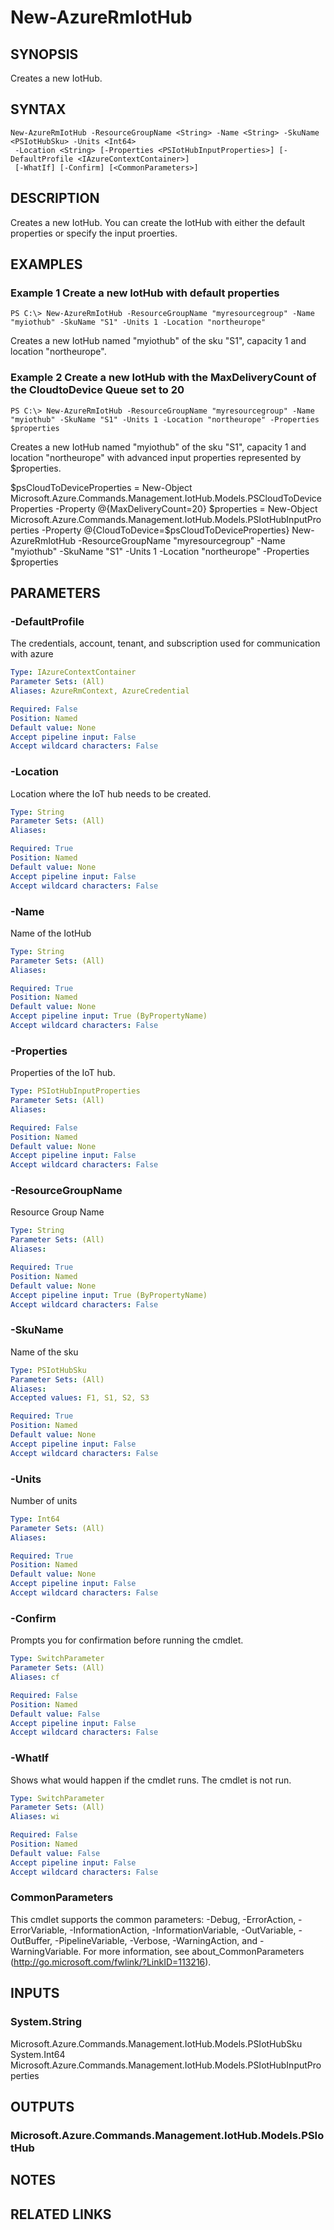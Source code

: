﻿---
external help file: Microsoft.Azure.Commands.IotHub.dll-Help.xml
Module Name: AzureRM.IotHub
online version: https://docs.microsoft.com/en-us/powershell/module/azurerm.iothub/new-azurermiothub
schema: 2.0.0
---

# New-AzureRmIotHub

## SYNOPSIS
Creates a new IotHub.

## SYNTAX

```
New-AzureRmIotHub -ResourceGroupName <String> -Name <String> -SkuName <PSIotHubSku> -Units <Int64>
 -Location <String> [-Properties <PSIotHubInputProperties>] [-DefaultProfile <IAzureContextContainer>]
 [-WhatIf] [-Confirm] [<CommonParameters>]
```

## DESCRIPTION
Creates a new IotHub.
You can create the IotHub with either the default properties or specify the input proerties.

## EXAMPLES

### Example 1 Create a new IotHub with default properties
```
PS C:\> New-AzureRmIotHub -ResourceGroupName "myresourcegroup" -Name "myiothub" -SkuName "S1" -Units 1 -Location "northeurope"
```

Creates a new IotHub named "myiothub" of the sku "S1", capacity 1 and location "northeurope".

### Example 2 Create a new IotHub with the MaxDeliveryCount of the CloudtoDevice Queue set to 20
```
PS C:\> New-AzureRmIotHub -ResourceGroupName "myresourcegroup" -Name "myiothub" -SkuName "S1" -Units 1 -Location "northeurope" -Properties $properties
```

Creates a new IotHub named "myiothub" of the sku "S1", capacity 1 and location "northeurope" with advanced input properties represented by $properties.

$psCloudToDeviceProperties = New-Object Microsoft.Azure.Commands.Management.IotHub.Models.PSCloudToDeviceProperties -Property @{MaxDeliveryCount=20} $properties = New-Object Microsoft.Azure.Commands.Management.IotHub.Models.PSIotHubInputProperties -Property @{CloudToDevice=$psCloudToDeviceProperties} New-AzureRmIotHub -ResourceGroupName "myresourcegroup" -Name "myiothub" -SkuName "S1" -Units 1 -Location "northeurope" -Properties $properties

## PARAMETERS

### -DefaultProfile
The credentials, account, tenant, and subscription used for communication with azure

```yaml
Type: IAzureContextContainer
Parameter Sets: (All)
Aliases: AzureRmContext, AzureCredential

Required: False
Position: Named
Default value: None
Accept pipeline input: False
Accept wildcard characters: False
```

### -Location
Location where the IoT hub needs to be created. 

```yaml
Type: String
Parameter Sets: (All)
Aliases: 

Required: True
Position: Named
Default value: None
Accept pipeline input: False
Accept wildcard characters: False
```

### -Name
Name of the IotHub

```yaml
Type: String
Parameter Sets: (All)
Aliases: 

Required: True
Position: Named
Default value: None
Accept pipeline input: True (ByPropertyName)
Accept wildcard characters: False
```

### -Properties
Properties of the IoT hub. 

```yaml
Type: PSIotHubInputProperties
Parameter Sets: (All)
Aliases: 

Required: False
Position: Named
Default value: None
Accept pipeline input: False
Accept wildcard characters: False
```

### -ResourceGroupName
Resource Group Name

```yaml
Type: String
Parameter Sets: (All)
Aliases: 

Required: True
Position: Named
Default value: None
Accept pipeline input: True (ByPropertyName)
Accept wildcard characters: False
```

### -SkuName
Name of the sku

```yaml
Type: PSIotHubSku
Parameter Sets: (All)
Aliases: 
Accepted values: F1, S1, S2, S3

Required: True
Position: Named
Default value: None
Accept pipeline input: False
Accept wildcard characters: False
```

### -Units
Number of units

```yaml
Type: Int64
Parameter Sets: (All)
Aliases: 

Required: True
Position: Named
Default value: None
Accept pipeline input: False
Accept wildcard characters: False
```

### -Confirm
Prompts you for confirmation before running the cmdlet.

```yaml
Type: SwitchParameter
Parameter Sets: (All)
Aliases: cf

Required: False
Position: Named
Default value: False
Accept pipeline input: False
Accept wildcard characters: False
```

### -WhatIf
Shows what would happen if the cmdlet runs.
The cmdlet is not run.

```yaml
Type: SwitchParameter
Parameter Sets: (All)
Aliases: wi

Required: False
Position: Named
Default value: False
Accept pipeline input: False
Accept wildcard characters: False
```

### CommonParameters
This cmdlet supports the common parameters: -Debug, -ErrorAction, -ErrorVariable, -InformationAction, -InformationVariable, -OutVariable, -OutBuffer, -PipelineVariable, -Verbose, -WarningAction, and -WarningVariable. For more information, see about_CommonParameters (http://go.microsoft.com/fwlink/?LinkID=113216).

## INPUTS

### System.String
Microsoft.Azure.Commands.Management.IotHub.Models.PSIotHubSku System.Int64 Microsoft.Azure.Commands.Management.IotHub.Models.PSIotHubInputProperties

## OUTPUTS

### Microsoft.Azure.Commands.Management.IotHub.Models.PSIotHub

## NOTES

## RELATED LINKS

